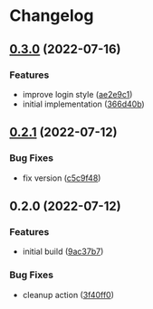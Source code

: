 # Changelog

## [0.3.0](https://github.com/fleet-cd/fleet-ui/compare/v0.2.1...v0.3.0) (2022-07-16)


### Features

* improve login style ([ae2e9c1](https://github.com/fleet-cd/fleet-ui/commit/ae2e9c1e06381911e04544974003db0f558e4d04))
* initial implementation ([366d40b](https://github.com/fleet-cd/fleet-ui/commit/366d40b59a85c23c04050fc2709c57e5d0f5efea))

## [0.2.1](https://github.com/fleet-cd/fleet-ui/compare/v0.2.0...v0.2.1) (2022-07-12)


### Bug Fixes

* fix version ([c5c9f48](https://github.com/fleet-cd/fleet-ui/commit/c5c9f48f5ac5219b984858a3946163e15e501b98))

## 0.2.0 (2022-07-12)


### Features

* initial build ([9ac37b7](https://github.com/fleet-cd/fleet-ui/commit/9ac37b75826a962343a8a33e3f382aa3cd64ebbf))


### Bug Fixes

* cleanup action ([3f40ff0](https://github.com/fleet-cd/fleet-ui/commit/3f40ff0ad12e97fc4185ea162c449df2b26d6499))
